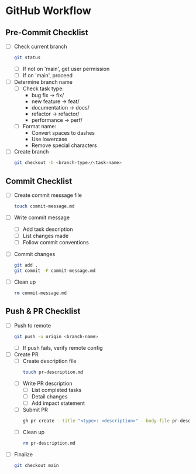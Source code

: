 # GitHub Workflow

## Pre-Commit Checklist
- [ ] Check current branch
    ```bash
    git status
    ```
    - [ ] If not on 'main', get user permission
    - [ ] If on 'main', proceed

- [ ] Determine branch name
    - [ ] Check task type:
        - bug fix → fix/
        - new feature → feat/
        - documentation → docs/
        - refactor → refactor/
        - performance → perf/
    - [ ] Format name:
        - Convert spaces to dashes
        - Use lowercase
        - Remove special characters

- [ ] Create branch
    ```bash
    git checkout -b <branch-type>/<task-name>
    ```

## Commit Checklist
- [ ] Create commit message file
    ```bash
    touch commit-message.md
    ```

- [ ] Write commit message
    - [ ] Add task description
    - [ ] List changes made
    - [ ] Follow commit conventions

- [ ] Commit changes
    ```bash
    git add .
    git commit -F commit-message.md
    ```

- [ ] Clean up
    ```bash
    rm commit-message.md
    ```

## Push & PR Checklist
- [ ] Push to remote
    ```bash
    git push -u origin <branch-name>
    ```
    - [ ] If push fails, verify remote config

- [ ] Create PR
    - [ ] Create description file
        ```bash
        touch pr-description.md
        ```
    - [ ] Write PR description
        - [ ] List completed tasks
        - [ ] Detail changes
        - [ ] Add impact statement
    - [ ] Submit PR
        ```bash
        gh pr create --title "<type>: <description>" --body-file pr-description.md --base main
        ```
    - [ ] Clean up
        ```bash
        rm pr-description.md
        ```

- [ ] Finalize
    ```bash
    git checkout main
    ```
